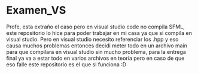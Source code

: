 # Examen_VS

Profe, esta extraño el caso pero en visual studio code no compila SFML, este repositorio lo hice para poder trabajar en mi casa ya que si compila en visual studio. Pero en visual studio necesito referenciar los .hpp y eso causa muchos problemas entonces decidi meter todo en un archivo main para que compilara en visual studio sin mucho problema, para la entrega final ya va a estar todo en varios archivos en teoria pero en caso de que eso falle este repositorio es el que si funciona :D
